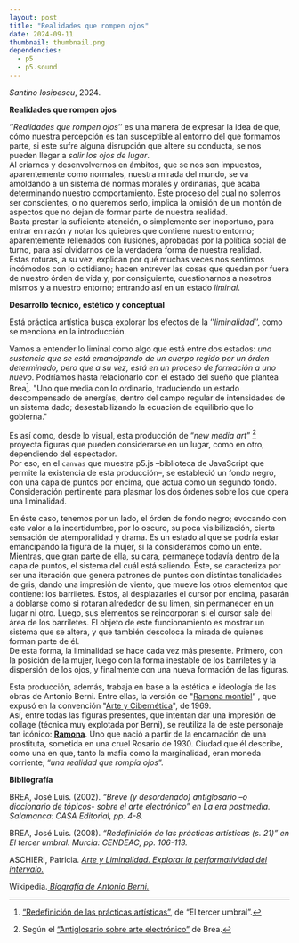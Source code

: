 ```yaml
---
layout: post
title: "Realidades que rompen ojos"
date: 2024-09-11
thumbnail: thumbnail.png
dependencies:
  - p5
  - p5.sound
---
```


<div id="div-sketch">
  <script type="text/javascript" src="sketch.js"></script>
</div>

_Santino Iosipescu_, 2024.

**Realidades que rompen ojos**

‘’_Realidades que rompen ojos_’’ es una manera de expresar la idea de que, cómo nuestra percepción es tan susceptible al entorno del que formamos parte, si este sufre alguna disrupción que altere su conducta, se nos pueden llegar a _salir los ojos de lugar_.
<br>Al criarnos y desenvolvernos en ámbitos, que se nos son impuestos, aparentemente como normales, nuestra mirada del mundo, se va amoldando a un sistema de normas morales y ordinarias, que acaba determinando nuestro comportamiento. 
Este proceso del cual no solemos ser conscientes, o no queremos serlo, implica la omisión de un montón de aspectos que no dejan de formar parte de nuestra realidad.<br> 
Basta prestar la suficiente atención, o simplemente ser inoportuno, para entrar en razón y notar los quiebres que contiene nuestro entorno; aparentemente rellenados con ilusiones, aprobadas por la política social de turno, para así olvidarnos de la verdadera forma de nuestra realidad.<br>
Estas roturas, a su vez, explican por qué muchas veces nos sentimos incómodos con lo cotidiano; hacen entrever las cosas que quedan por fuera de nuestro órden de vida y, por consiguiente, cuestionarnos a nosotros mismos y a nuestro entorno; entrando así en un estado _liminal_.

**Desarrollo técnico, estético y conceptual**

Está práctica artística busca explorar los efectos de la ‘’_liminalidad_’’, como se menciona en la introducción. 

Vamos a entender lo liminal como algo que está entre dos estados: _una sustancia que se está emancipando de un cuerpo regido por un órden determinado, pero que a su vez, está en un proceso de formación a uno nuevo_.
Podríamos hasta relacionarlo con el estado del sueño que plantea Brea[^1]. "Uno que media con lo ordinario, traduciendo un estado descompensado de energías, dentro del campo regular de intensidades de un sistema dado; desestabilizando la ecuación de equilibrio que lo gobierna."

Es así como, desde lo visual, esta producción de “_new media art_” [^2] proyecta figuras que pueden considerarse en un lugar, como en otro, dependiendo del espectador.<br>
Por eso, en el `canvas` que muestra p5.js –biblioteca de JavaScript que permite la existencia de esta producción–, se estableció un fondo negro, con una capa de puntos por encima, que actua como un segundo fondo. Consideración pertinente para plasmar los dos órdenes sobre los que opera una liminalidad.

En éste caso, tenemos por un lado, el órden de fondo negro; evocando con este valor a la incertidumbre, por lo oscuro, su poca visibilización, cierta sensación de atemporalidad y drama. Es un estado al que se podría estar emancipando la figura de la mujer, si la consideramos como un ente. Mientras, que gran parte de ella, su cara, permanece todavía dentro de la capa de puntos, el sistema del cuál está saliendo.
Éste, se caracteriza por ser una iteración que genera patrones de puntos con distintas tonalidades de gris, dando una impresión de viento, que mueve los otros elementos que contiene: los barriletes. Estos, al desplazarles el cursor por encima, pasarán a doblarse como si rotaran alrededor de su limen, sin permanecer en un lugar ni otro.
Luego, sus elementos se reincorporan si el cursor sale del área de los barriletes. El objeto de este funcionamiento es mostrar un sistema que se altera, y que también descoloca la mirada de quienes forman parte de él.<br>
De esta forma, la liminalidad se hace cada vez más presente. Primero, con la posición de la mujer, luego con la forma inestable de los barriletes y la dispersión de los ojos, y finalmente con una nueva formación de las figuras.

Esta producción, además, trabaja en base a la estética e ideología de las obras de Antonio Berni. Entre ellas, la versión de "[Ramona montiel](https://blogger.googleusercontent.com/img/b/R29vZ2xl/AVvXsEgSvybrEM0Wpw8zvrTHSutpDowh0TkclqbKo5E_JRmP4wuzV3zcGMfzqqVMe0gRcm7LxRm9AJR2_5jiC4HhMFLAjvAjxljDKcPkIOshS3_HCEV-MtCIDLCfIs1ERWjgw3yijeUrJw/s1600/Berni_Arte_y_cibern%C3%A9tica_1969_Cayc.JPG)”
, que expusó en la convención "[Arte y Cibernética](https://jazminadler.com.ar/wp-content/uploads/2021/03/2020-El-Centro-de-Arte-y-Comunicacio%CC%81n.pdf)", de 1969.<br>
Así, entre todas las figuras presentes, que intentan dar una impresión de collage (técnica muy explotada por Berni), se reutiliza la de este personaje tan icónico: **[Ramona](https://una.edu.ar/muestras/la-carcova/berni/)**.
Uno que nació a partir de la encarnación de una prostituta, sometida en una cruel Rosario de 1930. Ciudad que él describe, como una en que, tanto la mafia como la marginalidad, eran moneda corriente; “_una realidad que rompía ojos_”.

[^1]: [“Redefinición de las prácticas artísticas”](https://drive.google.com/file/d/1sGuNu4Crh8TqQi_8M8-r4bziiHRVxr9j/view), de “El tercer umbral”.

[^2]: Según el [“Antiglosario sobre arte electrónico”](https://drive.google.com/file/d/1yNq3gtJe9icbwgEwUv7rLzRk1KDb4iev/view) de Brea. 


**Bibliografía**

BREA, José Luis. (2002). _“Breve (y desordenado) antiglosario –o diccionario de tópicos- sobre el arte electrónico” en La era postmedia. Salamanca: CASA Editorial, pp. 4-8._

BREA, José Luis. (2008). _“Redefinición de las prácticas artísticas (s. 21)” en El tercer umbral. Murcia: CENDEAC, pp. 106-113._

ASCHIERI, Patricia. [_Arte y Liminalidad. Explorar la performatividad del intervalo._](http://eventosacademicos.filo.uba.ar/index.php/JAL/JAL/paper/view/5069/3017)

Wikipedia.[ _Bíografía de Antonio Berni._](https://es.wikipedia.org/wiki/Antonio_Berni)
